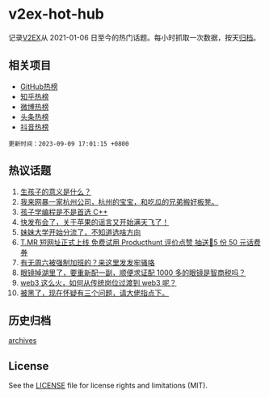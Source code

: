 # v2ex-hot-hub

 记录[V2EX](https://www.v2ex.com/)从 2021-01-06 日至今的热门话题。每小时抓取一次数据，按天[归档](archives)。
 
 ## 相关项目

- [GitHub热榜](https://github.com/it985/github-hot-hub)
- [知乎热榜](https://github.com/it985/zhihu-hot-hub)
- [微博热榜](https://github.com/it985/weibo-hot-hub)
- [头条热榜](https://github.com/it985/toutiao-hot-hub)
- [抖音热榜](https://github.com/it985/douyin-hot-hub)


 `更新时间：2023-09-09 17:01:15 +0800`

## 热议话题

1. [生孩子的意义是什么？](https://www.v2ex.com/t/972200)
1. [我来网暴一家杭州公司，杭州的宝宝，和吃瓜的兄弟搬好板凳。](https://www.v2ex.com/t/972102)
1. [孩子学编程是不是首选 C++](https://www.v2ex.com/t/972165)
1. [快发布会了，关于苹果的谣言又开始满天飞了！](https://www.v2ex.com/t/972227)
1. [妹妹大学开始分流了，不知道选啥方向](https://www.v2ex.com/t/972129)
1. [T.MR 短网址正式上线 免费试用 Producthunt 评价点赞 抽送🎁5 份 50 元话费券](https://www.v2ex.com/t/972155)
1. [有无周六被强制加班的？来这里发发牢骚咯](https://www.v2ex.com/t/972193)
1. [眼镜掉湖里了，要重新配一副，顺便求证配 1000 多的眼镜是智商税吗？](https://www.v2ex.com/t/972194)
1. [web3 这么火，如何从传统岗位过渡到 web3 呢？](https://www.v2ex.com/t/972096)
1. [被黑了，现在怀疑有三个问题，请大佬指点下。](https://www.v2ex.com/t/972101)

## 历史归档

[archives](archives)

## License

See the [LICENSE](LICENSE) file for license rights and limitations (MIT).

